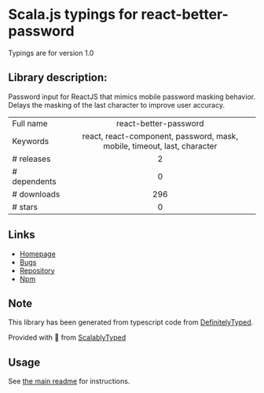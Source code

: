 
# Scala.js typings for react-better-password

Typings are for version 1.0

## Library description:
Password input for ReactJS that mimics mobile password masking behavior. Delays the masking of the last character to improve user accuracy.

|                    |                 |
| ------------------ | :-------------: |
| Full name          | react-better-password |
| Keywords           | react, react-component, password, mask, mobile, timeout, last, character |
| # releases         | 2 |
| # dependents       | 0 |
| # downloads        | 296 |
| # stars            | 0 |

## Links
- [Homepage](https://karaggeorge.github.io/react-better-password)
- [Bugs](https://github.com/karaggeorge/react-better-password/issues)
- [Repository](https://github.com/karaggeorge/react-better-password)
- [Npm](https://www.npmjs.com/package/react-better-password)
    


## Note
This library has been generated from typescript code from [DefinitelyTyped](https://definitelytyped.org).

Provided with :purple_heart: from [ScalablyTyped](https://github.com/oyvindberg/ScalablyTyped)

## Usage
See [the main readme](../../readme.md) for instructions.


